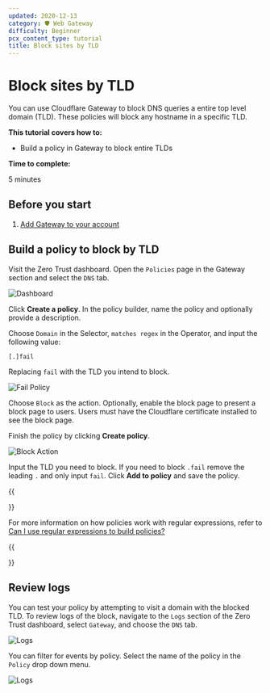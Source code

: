 ```yaml
---
updated: 2020-12-13
category: 🛡️ Web Gateway
difficulty: Beginner
pcx_content_type: tutorial
title: Block sites by TLD
---
```


# Block sites by TLD

You can use Cloudflare Gateway to block DNS queries a entire top level domain (TLD). These policies will block any hostname in a specific TLD.

**This tutorial covers how to:**

- Build a policy in Gateway to block entire TLDs

**Time to complete:**

5 minutes

## Before you start

1.  [Add Gateway to your account](/cloudflare-one/setup/)

## Build a policy to block by TLD

Visit the Zero Trust dashboard. Open the `Policies` page in the Gateway section and select the `DNS` tab.

![Dashboard](/cloudflare-one/static/secure-web-gateway/block-tld/policies.png)

Click **Create a policy**. In the policy builder, name the policy and optionally provide a description.

Choose `Domain` in the Selector, `matches regex` in the Operator, and input the following value:

    [.]fail

Replacing `fail` with the TLD you intend to block.

![Fail Policy](/cloudflare-one/static/secure-web-gateway/block-tld/block-fail.png)

Choose `Block` as the action. Optionally, enable the block page to present a block page to users. Users must have the Cloudflare certificate installed to see the block page.

Finish the policy by clicking **Create policy**.

![Block Action](/cloudflare-one/static/secure-web-gateway/block-tld/block-action.png)

Input the TLD you need to block. If you need to block `.fail` remove the leading `.` and only input `fail`. Click **Add to policy** and save the policy.

{{<Aside type="note">}}

For more information on how policies work with regular expressions, refer to [Can I use regular expressions to build policies?](/cloudflare-one/faq/teams-policies-faq/#can-i-use-regular-expressions-to-build-policies)

{{</Aside>}}

## Review logs

You can test your policy by attempting to visit a domain with the blocked TLD. To review logs of the block, navigate to the `Logs` section of the Zero Trust dashboard, select `Gateway`, and choose the `DNS` tab.

![Logs](/cloudflare-one/static/secure-web-gateway/block-tld/review-logs-start.png)

You can filter for events by policy. Select the name of the policy in the `Policy` drop down menu.

![Logs](/cloudflare-one/static/secure-web-gateway/block-tld/review-logs-filter.png)
